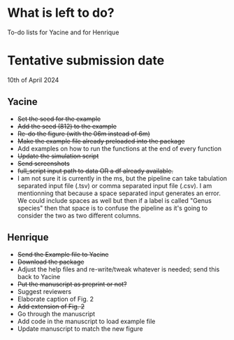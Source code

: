 # What is left to do?
To-do lists for Yacine and for Henrique

# Tentative submission date
10th of April 2024

## Yacine
- ~~Set the seed for the example~~
- ~~Add the seed (812) to the example~~
- ~~Re-do the figure (with the 06m instead of 6m)~~
- ~~Make the example file already preloaded into the package~~
- Add examples on how to run the functions at the end of every function
- ~~Update the simulation script~~
- ~~Send screenshots~~
- ~~full_script input path to data OR a df already available.~~
- I am not sure it is currently in the ms, but the pipeline can take tabulation separated input file (.tsv) or comma separated input file (.csv). I am mentionning that because a space separated input generates an error. We could include spaces as well but then if a label is called "Genus species" then that space is to confuse the pipeline as it's going to consider the two as two different columns. 
  
## Henrique
- ~~Send the Example file to Yacine~~
- ~~Download the package~~
- Adjust the help files and re-write/tweak whatever is needed; send this back to Yacine
- ~~Put the manuscript as preprint or not?~~
- Suggest reviewers
- Elaborate caption of Fig. 2
- ~~Add extension of Fig. 2~~
- Go through the manuscript
- Add code in the manuscript to load example file
- Update manuscript to match the new figure
